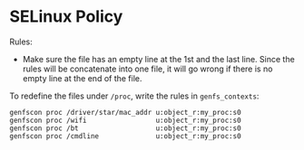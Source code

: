 # SELinux Policy

Rules:

- Make sure the file has an empty line at the 1st and the last line. Since the rules will be concatenate into one file, it will go wrong if there is no empty line at the end of the file.

To redefine the files under `/proc`, write the rules in `genfs_contexts`:

```text
genfscon proc /driver/star/mac_addr u:object_r:my_proc:s0
genfscon proc /wifi                 u:object_r:my_proc:s0
genfscon proc /bt                   u:object_r:my_proc:s0
genfscon proc /cmdline              u:object_r:my_proc:s0
```
